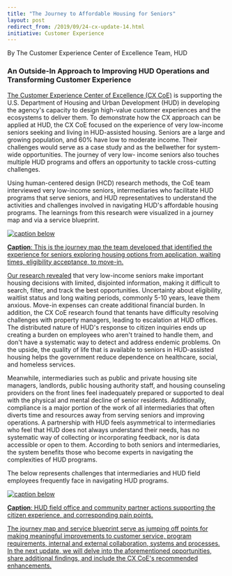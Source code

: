 ```yaml
---
title: "The Journey to Affordable Housing for Seniors"
layout: post
redirect_from: /2019/09/24-cx-update-14.html
initiative: Customer Experience
---
```

By The Customer Experience Center of Excellence Team, HUD

<h3>An Outside-In Approach to Improving HUD Operations and Transforming Customer Experience</h3>

<a href="https://coe.gsa.gov/coe/customer-experience.html"> The Customer Experience Center of Excellence (CX CoE)</a> is supporting the U.S. Department of Housing and Urban Development (HUD) in developing the agency's capacity to design high-value customer experiences and the ecosystems to deliver them. To demonstrate how the CX approach can be applied at HUD, the CX CoE focused on the experience of very low-income seniors seeking and living in HUD-assisted housing. Seniors are a large and growing population, and 60% have low to moderate income. Their challenges would serve as a case study and as the bellwether for system-wide opportunities. The journey of very low- income seniors also touches multiple HUD programs and offers an opportunity to tackle cross-cutting challenges.

Using human-centered design (HCD) research methods, the CoE team interviewed very low-income seniors, intermediaries who 
facilitate HUD programs that serve seniors, and HUD representatives to understand the activities and challenges involved in 
navigating HUD's affordable housing programs. The learnings from this research were visualized in a journey map and via a 
service blueprint. 

<a href="{{site.baseurl}}/images/customer-experience/affordable-housing-journey-map.jpg" target="_blank" rel="noopener noreferrer">
<img src="{{site.baseurl}}/images/customer-experience/affordable-housing-journey-map.jpg" alt="caption below">

**Caption**: This is the journey map the team developed that identified the experience for seniors exploring housing options from application, waiting times, eligibility acceptance, to move-in.

<a href="https://coe.gsa.gov/coe/affordable-housing/index.html"> Our research revealed</a> that very low-income seniors make important housing decisions with limited, disjointed information, making it difficult to search, filter, and track the best opportunities. Uncertainty about eligibility, waitlist status and long waiting periods, commonly 5-10 years, leave them anxious. Move-in expenses can create additional financial burden. In addition, the CX CoE research found that tenants have difficulty resolving challenges with property managers, leading to escalation at HUD offices. The distributed nature of HUD's response to citizen inquiries ends up creating a burden on employees who aren't trained to handle them, and don't have a systematic way to detect and address endemic problems. On the upside, the quality of life that is available to seniors in HUD-assisted housing helps the government reduce dependence on healthcare, social, and homeless services. 

Meanwhile, intermediaries such as public and private housing site managers, landlords, public housing authority staff, and 
housing counseling providers on the front lines feel inadequately prepared or supported to deal with the physical and mental 
decline of senior residents. Additionally, compliance is a major portion of the work of all intermediaries that often diverts time and resources away from serving seniors and improving operations. A partnership with HUD feels asymmetrical to 
intermediaries who feel that HUD does not always understand their needs, has no systematic way of collecting or incorporating feedback, nor is data accessible or open to them. According to both seniors and intermediaries, the system benefits those who become experts in navigating the complexities of HUD programs. 

The below represents challenges that intermediaries and HUD field employees frequently face in navigating HUD programs.

<a href="{{site.baseurl}}/images/customer-experience/affordable-housing-enabling-the-journey.jpg" target="_blank" rel="noopener noreferrer">
<img src="{{site.baseurl}}/images/customer-experience/affordable-housing-enabling-the-journey.jpg" alt="caption below">

**Caption**: HUD field office and community partner actions supporting the citizen experience, and corresponding pain points.
   
The journey map and service blueprint serve as jumping off points for making meaningful improvements to customer service, 
program requirements, internal and external collaboration, systems and processes. In the next update, we will delve into 
the aforementioned opportunities, share additional findings, and include the CX CoE's recommended enhancements.
